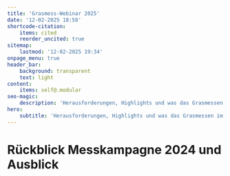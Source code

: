 ```yaml
---
title: 'Grasmess-Webinar 2025'
date: '12-02-2025 18:58'
shortcode-citation:
    items: cited
    reorder_uncited: true
sitemap:
    lastmod: '12-02-2025 19:34'
onpage_menu: true
header_bar:
    background: transparent
    text: light
content:
    items: self@.modular
seo-magic:
    description: 'Herausforderungen, Highlights und was das Grasmessen im 2024 gebracht hat.'
hero:
    subtitle: 'Herausforderungen, Highlights und was das Grasmessen im 2024 gebracht hat.'
---
```


# Rückblick Messkampagne 2024 und Ausblick





